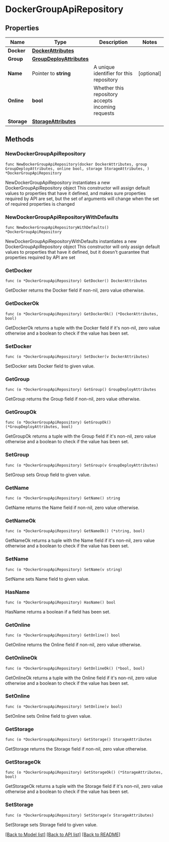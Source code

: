 # DockerGroupApiRepository

## Properties

Name | Type | Description | Notes
------------ | ------------- | ------------- | -------------
**Docker** | [**DockerAttributes**](DockerAttributes.md) |  | 
**Group** | [**GroupDeployAttributes**](GroupDeployAttributes.md) |  | 
**Name** | Pointer to **string** | A unique identifier for this repository | [optional] 
**Online** | **bool** | Whether this repository accepts incoming requests | 
**Storage** | [**StorageAttributes**](StorageAttributes.md) |  | 

## Methods

### NewDockerGroupApiRepository

`func NewDockerGroupApiRepository(docker DockerAttributes, group GroupDeployAttributes, online bool, storage StorageAttributes, ) *DockerGroupApiRepository`

NewDockerGroupApiRepository instantiates a new DockerGroupApiRepository object
This constructor will assign default values to properties that have it defined,
and makes sure properties required by API are set, but the set of arguments
will change when the set of required properties is changed

### NewDockerGroupApiRepositoryWithDefaults

`func NewDockerGroupApiRepositoryWithDefaults() *DockerGroupApiRepository`

NewDockerGroupApiRepositoryWithDefaults instantiates a new DockerGroupApiRepository object
This constructor will only assign default values to properties that have it defined,
but it doesn't guarantee that properties required by API are set

### GetDocker

`func (o *DockerGroupApiRepository) GetDocker() DockerAttributes`

GetDocker returns the Docker field if non-nil, zero value otherwise.

### GetDockerOk

`func (o *DockerGroupApiRepository) GetDockerOk() (*DockerAttributes, bool)`

GetDockerOk returns a tuple with the Docker field if it's non-nil, zero value otherwise
and a boolean to check if the value has been set.

### SetDocker

`func (o *DockerGroupApiRepository) SetDocker(v DockerAttributes)`

SetDocker sets Docker field to given value.


### GetGroup

`func (o *DockerGroupApiRepository) GetGroup() GroupDeployAttributes`

GetGroup returns the Group field if non-nil, zero value otherwise.

### GetGroupOk

`func (o *DockerGroupApiRepository) GetGroupOk() (*GroupDeployAttributes, bool)`

GetGroupOk returns a tuple with the Group field if it's non-nil, zero value otherwise
and a boolean to check if the value has been set.

### SetGroup

`func (o *DockerGroupApiRepository) SetGroup(v GroupDeployAttributes)`

SetGroup sets Group field to given value.


### GetName

`func (o *DockerGroupApiRepository) GetName() string`

GetName returns the Name field if non-nil, zero value otherwise.

### GetNameOk

`func (o *DockerGroupApiRepository) GetNameOk() (*string, bool)`

GetNameOk returns a tuple with the Name field if it's non-nil, zero value otherwise
and a boolean to check if the value has been set.

### SetName

`func (o *DockerGroupApiRepository) SetName(v string)`

SetName sets Name field to given value.

### HasName

`func (o *DockerGroupApiRepository) HasName() bool`

HasName returns a boolean if a field has been set.

### GetOnline

`func (o *DockerGroupApiRepository) GetOnline() bool`

GetOnline returns the Online field if non-nil, zero value otherwise.

### GetOnlineOk

`func (o *DockerGroupApiRepository) GetOnlineOk() (*bool, bool)`

GetOnlineOk returns a tuple with the Online field if it's non-nil, zero value otherwise
and a boolean to check if the value has been set.

### SetOnline

`func (o *DockerGroupApiRepository) SetOnline(v bool)`

SetOnline sets Online field to given value.


### GetStorage

`func (o *DockerGroupApiRepository) GetStorage() StorageAttributes`

GetStorage returns the Storage field if non-nil, zero value otherwise.

### GetStorageOk

`func (o *DockerGroupApiRepository) GetStorageOk() (*StorageAttributes, bool)`

GetStorageOk returns a tuple with the Storage field if it's non-nil, zero value otherwise
and a boolean to check if the value has been set.

### SetStorage

`func (o *DockerGroupApiRepository) SetStorage(v StorageAttributes)`

SetStorage sets Storage field to given value.



[[Back to Model list]](../README.md#documentation-for-models) [[Back to API list]](../README.md#documentation-for-api-endpoints) [[Back to README]](../README.md)


